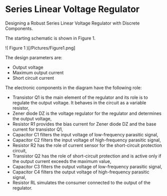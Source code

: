 # Series Linear Voltage Regulator
Designing a Robust Series Linear Voltage Regulator with Discrete Components.

The starting schematic is shown in Figure 1.

!( Figure 1 )[/Pictures/Figure1.png]

The design parameters are:
- Output voltage
- Maximum output current
- Short circuit current

The electronic components in the diagram have the following role:
- Transistor Q1 is the main element of the regulator and its role is to regulate the output voltage. It behaves in the circuit as a variable resistor,
- Zener diode DZ is the voltage regulator for the regulator and determines the output voltage,
- Resistor R1 provides the bias current for Zener diode DZ and the base current for transistor Q1,
- Capacitor C1 filters the input voltage of low-frequency parasitic signal,
- Capacitor C2 filters the input voltage of high-frequency parasitic signal,
- Resistor R2 has the role of current sensor for the short-circuit protection circuit,
- Transistor Q2 has the role of short-circuit protection and is active only if the output current exceeds the maximum value,
- Capacitor C3 filters the output voltage of low-frequency parasitic signal,
- Capacitor C4 filters the output voltage of high-frequency parasitic signal,
- Resistor RL simulates the consumer connected to the output of the regulator.

